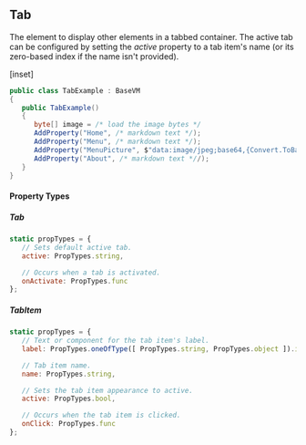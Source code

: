 ﻿## Tab

The element to display other elements in a tabbed container.  The active tab can be configured by setting the _active_ property to a tab item's name (or its zero-based index if the name isn't provided).

[inset]

```csharp
public class TabExample : BaseVM
{
   public TabExample()
   {
      byte[] image = /* load the image bytes */
      AddProperty("Home", /* markdown text */);
      AddProperty("Menu", /* markdown text */);
      AddProperty("MenuPicture", $"data:image/jpeg;base64,{Convert.ToBase64String(image)}");
      AddProperty("About", /* markdown text *//);
   }
}
```

#### Property Types

##### Tab
```jsx
static propTypes = {
   // Sets default active tab.
   active: PropTypes.string,

   // Occurs when a tab is activated.
   onActivate: PropTypes.func
};
```

##### TabItem
```jsx
static propTypes = {
   // Text or component for the tab item's label.
   label: PropTypes.oneOfType([ PropTypes.string, PropTypes.object ]).isRequired,

   // Tab item name.
   name: PropTypes.string,

   // Sets the tab item appearance to active.
   active: PropTypes.bool,

   // Occurs when the tab item is clicked.
   onClick: PropTypes.func
};
```